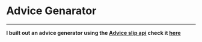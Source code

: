 <h1>Advice Genarator</h1>
<hr>
<p>
<b>
I built out an advice generator using the <a href="https://api.adviceslip.com/">Advice slip api</a> check it <a href="https://alilo113.github.io/Advice-Genarator/">here</a>
</b>
</p>
